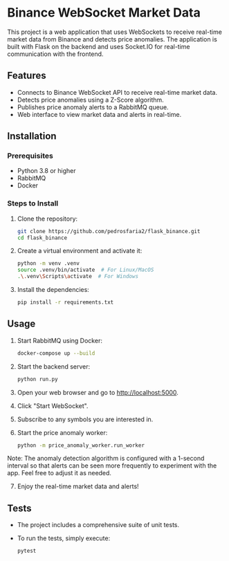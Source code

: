 # Binance WebSocket Market Data

This project is a web application that uses WebSockets to receive real-time market data from Binance and detects price anomalies. The application is built with Flask on the backend and uses Socket.IO for real-time communication with the frontend.

## Features

- Connects to Binance WebSocket API to receive real-time market data.
- Detects price anomalies using a Z-Score algorithm.
- Publishes price anomaly alerts to a RabbitMQ queue.
- Web interface to view market data and alerts in real-time.

## Installation

### Prerequisites

- Python 3.8 or higher
- RabbitMQ
- Docker

### Steps to Install

1. Clone the repository:

    ```bash
    git clone https://github.com/pedrosfaria2/flask_binance.git
    cd flask_binance
    ```

2. Create a virtual environment and activate it:

    ```bash
    python -m venv .venv
    source .venv/bin/activate  # For Linux/MacOS
    .\.venv\Scripts\activate  # For Windows
    ```

3. Install the dependencies:

    ```bash
    pip install -r requirements.txt
    ```

## Usage

1. Start RabbitMQ using Docker:

    ```bash
    docker-compose up --build
    ```

2. Start the backend server:

    ```bash
    python run.py
    ```

3. Open your web browser and go to [http://localhost:5000](http://localhost:5000).

4. Click "Start WebSocket".

5. Subscribe to any symbols you are interested in.

6. Start the price anomaly worker:

    ```bash
    python -m price_anomaly_worker.run_worker
    ```
   
Note: The anomaly detection algorithm is configured with a 1-second interval so that alerts can be seen more frequently to experiment with the app. Feel free to adjust it as needed.

7. Enjoy the real-time market data and alerts!

## Tests

- The project includes a comprehensive suite of unit tests.
- To run the tests, simply execute:

    ```bash
    pytest
    ```